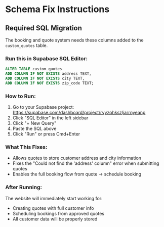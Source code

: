 # Schema Fix Instructions

## Required SQL Migration

The booking and quote system needs these columns added to the `custom_quotes` table.

### Run this in Supabase SQL Editor:

```sql
ALTER TABLE custom_quotes
ADD COLUMN IF NOT EXISTS address TEXT,
ADD COLUMN IF NOT EXISTS city TEXT,
ADD COLUMN IF NOT EXISTS zip_code TEXT;
```

### How to Run:

1. Go to your Supabase project: https://supabase.com/dashboard/project/rvyzohkszljarrnyeanp
2. Click "SQL Editor" in the left sidebar
3. Click "+ New Query"
4. Paste the SQL above
5. Click "Run" or press Cmd+Enter

### What This Fixes:

- Allows quotes to store customer address and city information
- Fixes the "Could not find the 'address' column" error when submitting quotes
- Enables the full booking flow from quote → schedule booking

### After Running:

The website will immediately start working for:
- Creating quotes with full customer info
- Scheduling bookings from approved quotes
- All customer data will be properly stored
